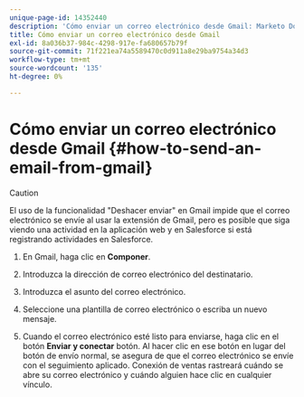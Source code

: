 ```yaml
---
unique-page-id: 14352440
description: 'Cómo enviar un correo electrónico desde Gmail: Marketo Docs: documentación del producto'
title: Cómo enviar un correo electrónico desde Gmail
exl-id: 8a036b37-984c-4298-917e-fa680657b79f
source-git-commit: 71f221ea74a5589470c0d911a8e29ba9754a34d3
workflow-type: tm+mt
source-wordcount: '135'
ht-degree: 0%

---
```


# Cómo enviar un correo electrónico desde Gmail {#how-to-send-an-email-from-gmail}

>[!CAUTION]
>
>El uso de la funcionalidad &quot;Deshacer enviar&quot; en Gmail impide que el correo electrónico se envíe al usar la extensión de Gmail, pero es posible que siga viendo una actividad en la aplicación web y en Salesforce si está registrando actividades en Salesforce.

1. En Gmail, haga clic en **Componer**.

1. Introduzca la dirección de correo electrónico del destinatario.

1. Introduzca el asunto del correo electrónico.

1. Seleccione una plantilla de correo electrónico o escriba un nuevo mensaje.

1. Cuando el correo electrónico esté listo para enviarse, haga clic en el botón **Enviar y conectar** botón. Al hacer clic en ese botón en lugar del botón de envío normal, se asegura de que el correo electrónico se envíe con el seguimiento aplicado. Conexión de ventas rastreará cuándo se abre su correo electrónico y cuándo alguien hace clic en cualquier vínculo.

